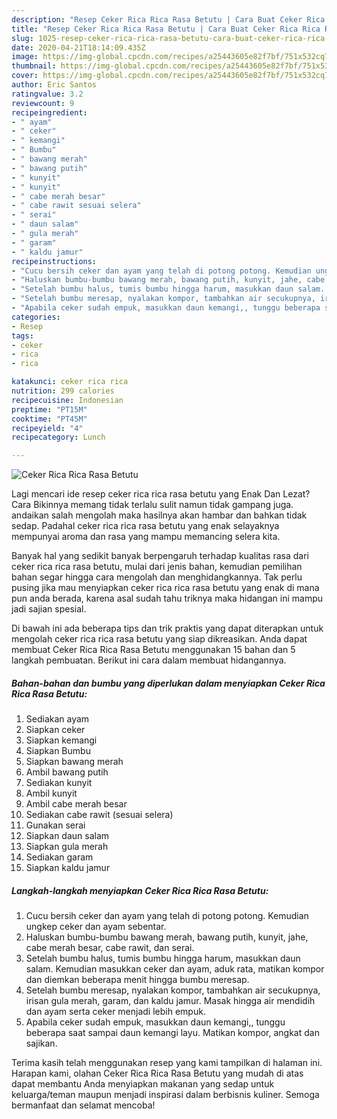```yaml
---
description: "Resep Ceker Rica Rica Rasa Betutu | Cara Buat Ceker Rica Rica Rasa Betutu Yang Enak Dan Mudah"
title: "Resep Ceker Rica Rica Rasa Betutu | Cara Buat Ceker Rica Rica Rasa Betutu Yang Enak Dan Mudah"
slug: 1025-resep-ceker-rica-rica-rasa-betutu-cara-buat-ceker-rica-rica-rasa-betutu-yang-enak-dan-mudah
date: 2020-04-21T18:14:09.435Z
image: https://img-global.cpcdn.com/recipes/a25443605e82f7bf/751x532cq70/ceker-rica-rica-rasa-betutu-foto-resep-utama.jpg
thumbnail: https://img-global.cpcdn.com/recipes/a25443605e82f7bf/751x532cq70/ceker-rica-rica-rasa-betutu-foto-resep-utama.jpg
cover: https://img-global.cpcdn.com/recipes/a25443605e82f7bf/751x532cq70/ceker-rica-rica-rasa-betutu-foto-resep-utama.jpg
author: Eric Santos
ratingvalue: 3.2
reviewcount: 9
recipeingredient:
- " ayam"
- " ceker"
- " kemangi"
- " Bumbu"
- " bawang merah"
- " bawang putih"
- " kunyit"
- " kunyit"
- " cabe merah besar"
- " cabe rawit sesuai selera"
- " serai"
- " daun salam"
- " gula merah"
- " garam"
- " kaldu jamur"
recipeinstructions:
- "Cucu bersih ceker dan ayam yang telah di potong potong. Kemudian ungkep ceker dan ayam sebentar."
- "Haluskan bumbu-bumbu bawang merah, bawang putih, kunyit, jahe, cabe merah besar, cabe rawit, dan serai."
- "Setelah bumbu halus, tumis bumbu hingga harum, masukkan daun salam. Kemudian masukkan ceker dan ayam, aduk rata, matikan kompor dan diemkan beberapa menit hingga bumbu meresap."
- "Setelah bumbu meresap, nyalakan kompor, tambahkan air secukupnya, irisan gula merah, garam, dan kaldu jamur. Masak hingga air mendidih dan ayam serta ceker menjadi lebih empuk."
- "Apabila ceker sudah empuk, masukkan daun kemangi,, tunggu beberapa saat sampai daun kemangi layu. Matikan kompor, angkat dan sajikan."
categories:
- Resep
tags:
- ceker
- rica
- rica

katakunci: ceker rica rica 
nutrition: 299 calories
recipecuisine: Indonesian
preptime: "PT15M"
cooktime: "PT45M"
recipeyield: "4"
recipecategory: Lunch

---
```



![Ceker Rica Rica Rasa Betutu](https://img-global.cpcdn.com/recipes/a25443605e82f7bf/751x532cq70/ceker-rica-rica-rasa-betutu-foto-resep-utama.jpg)

Lagi mencari ide resep ceker rica rica rasa betutu yang Enak Dan Lezat? Cara Bikinnya memang tidak terlalu sulit namun tidak gampang juga. andaikan salah mengolah maka hasilnya akan hambar dan bahkan tidak sedap. Padahal ceker rica rica rasa betutu yang enak selayaknya mempunyai aroma dan rasa yang mampu memancing selera kita.



Banyak hal yang sedikit banyak berpengaruh terhadap kualitas rasa dari ceker rica rica rasa betutu, mulai dari jenis bahan, kemudian pemilihan bahan segar hingga cara mengolah dan menghidangkannya. Tak perlu pusing jika mau menyiapkan ceker rica rica rasa betutu yang enak di mana pun anda berada, karena asal sudah tahu triknya maka hidangan ini mampu jadi sajian spesial.


Di bawah ini ada beberapa tips dan trik praktis yang dapat diterapkan untuk mengolah ceker rica rica rasa betutu yang siap dikreasikan. Anda dapat membuat Ceker Rica Rica Rasa Betutu menggunakan 15 bahan dan 5 langkah pembuatan. Berikut ini cara dalam membuat hidangannya.

<!--inarticleads1-->

##### Bahan-bahan dan bumbu yang diperlukan dalam menyiapkan Ceker Rica Rica Rasa Betutu:

1. Sediakan  ayam
1. Siapkan  ceker
1. Siapkan  kemangi
1. Siapkan  Bumbu
1. Siapkan  bawang merah
1. Ambil  bawang putih
1. Sediakan  kunyit
1. Ambil  kunyit
1. Ambil  cabe merah besar
1. Sediakan  cabe rawit (sesuai selera)
1. Gunakan  serai
1. Siapkan  daun salam
1. Siapkan  gula merah
1. Sediakan  garam
1. Siapkan  kaldu jamur




<!--inarticleads2-->

##### Langkah-langkah menyiapkan Ceker Rica Rica Rasa Betutu:

1. Cucu bersih ceker dan ayam yang telah di potong potong. Kemudian ungkep ceker dan ayam sebentar.
1. Haluskan bumbu-bumbu bawang merah, bawang putih, kunyit, jahe, cabe merah besar, cabe rawit, dan serai.
1. Setelah bumbu halus, tumis bumbu hingga harum, masukkan daun salam. Kemudian masukkan ceker dan ayam, aduk rata, matikan kompor dan diemkan beberapa menit hingga bumbu meresap.
1. Setelah bumbu meresap, nyalakan kompor, tambahkan air secukupnya, irisan gula merah, garam, dan kaldu jamur. Masak hingga air mendidih dan ayam serta ceker menjadi lebih empuk.
1. Apabila ceker sudah empuk, masukkan daun kemangi,, tunggu beberapa saat sampai daun kemangi layu. Matikan kompor, angkat dan sajikan.




Terima kasih telah menggunakan resep yang kami tampilkan di halaman ini. Harapan kami, olahan Ceker Rica Rica Rasa Betutu yang mudah di atas dapat membantu Anda menyiapkan makanan yang sedap untuk keluarga/teman maupun menjadi inspirasi dalam berbisnis kuliner. Semoga bermanfaat dan selamat mencoba!
